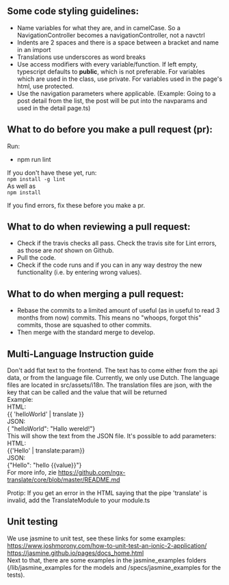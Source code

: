 ## Some code styling guidelines:
 - Name variables for what they are, and in camelCase. So a NavigationController becomes a navigationController, not a navctrl
 - Indents are 2 spaces and there is a space between a bracket and name in an import
 - Translations use underscores as word breaks
 - Use access modifiers with every variable/function. If left empty, typescript defaults to **public**, which is not preferable. For variables which are used in the class, use private. For variables used in the page's html, use protected.
 - Use the navigation parameters where applicable. (Example: Going to a post detail from the list, the post will be put into the navparams and used in the detail page.ts)

## What to do before you make a pull request (pr):
Run:
- npm run lint

If you don't have these yet, run: <br/>
`npm install -g lint`<br/>
As well as<br/>
`npm install`<br/>

If you find errors, fix these before you make a pr.

## What to do when reviewing a pull request:
- Check if the travis checks all pass. Check the travis site for Lint errors, as those are *not* shown on Github.
- Pull the code.
- Check if the code runs and if you can in any way destroy the new functionality (i.e. by entering wrong values).

## What to do when merging a pull request:
- Rebase the commits to a limited amount of useful (as in useful to read 3 months from now) commits. This means no "whoops, forgot this" commits, those are squashed to other commits.
- Then merge with the standard merge to develop.

## Multi-Language Instruction guide
Don't add flat text to the frontend. The text has to come either from the api data, or from the language file. Currently, we only use Dutch. The language files are located in src/assets/i18n. The translation files are json, with the key that can be called and the value that will be returned<br />
Example:<br />
HTML:<br />
{{ 'helloWorld' | translate }} <br />
JSON:<br />
{ "helloWorld": "Hallo wereld!"} <br />
This will show the text from the JSON file.
It's possible to add parameters: <br />
HTML: <br />
{{'Hello' | translate:param}} <br />
JSON: <br />
{"Hello": "hello {{value}}"} <br />
For more info, zie https://github.com/ngx-translate/core/blob/master/README.md

Protip: If you get an error in the HTML saying that the pipe 'translate' is invalid, add the TranslateModule to your module.ts

## Unit testing
We use jasmine to unit test, see these links for some examples: <br />
https://www.joshmorony.com/how-to-unit-test-an-ionic-2-application/ <br />
https://jasmine.github.io/pages/docs_home.html <br />
Next to that, there are some examples in the jasmine_examples folders (/lib/jasmine_examples for the models and /specs/jasmine_examples for the tests).
